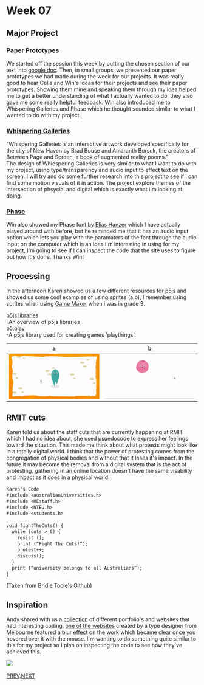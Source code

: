 # Week 07

## Major Project

### Paper Prototypes
We started off the session this week by putting the chosen section of our text into [google doc](https://docs.google.com/spreadsheets/d/1rqOlmfpCzXC9kA_vBeLOcTpdxCvWeo4zsiNa4uiDHTY/edit#gid=0). Then, in small groups, we presented our paper prototypes we had made during the week for our projects. It was really good to hear Celia and Win's ideas for their projects and see their paper prototypes. Showing them mine and speaking them through my idea helped me to get a better understanding of what I actually wanted to do, they also gave me some really helpful feedback. Win also introduced me to Whispering Galleries and Phase which he thought sounded similar to what I wanted to do with my project.

### [Whispering Galleries](https://www.whisperinggalleries.com/)   
"Whispering Galleries is an interactive artwork developed specifically for the city of New Haven by Brad Bouse and Amaranth Borsuk, the creators of Between Page and Screen, a book of augmented reality poems."\
The design of Whiespering Galleries is very similar to what I want to do with my project, using type/transparency and audio input to effect text on the screen. I will try and do some further research into this project to see if i can find some motion visuals of it in action. The project explore themes of the intersection of phsycial and digital which is exactly what i'm looking at doing.

### [Phase](https://www.eliashanzer.com/phase/)  
Win also showed my Phase font by [Elias Hanzer](https://www.eliashanzer.com/) which I have actually played around with before, but he reminded me that it has an audio input option which lets you play with the paramaters of the font through the audio input on the computer which is an idea i'm interesting in using for my project, I'm going to see if I can inspect the code that the site uses to figure out how it's done. Thanks Win!

## Processing
In the afternoon Karen showed us a few different resources for p5js and showed us some cool examples of using sprites (a,b), I remember using sprites when using [Game Maker](https://www.yoyogames.com/gamemaker) when i was in grade 3.

[p5js libraries](https://p5js.org/libraries/)\
-An overview of p5js libraries\
[p5.play](http://molleindustria.github.io/p5.play/)\
-A p5js library used for creating games 'playthings'.

   a  |  b 
:-------------------------:|:-------------------------:
![](sprite_1.gif)       |  ![](sprite_2.gif) 

## RMIT cuts
Karen told us about the staff cuts that are currently happening at RMIT which I had no idea about, she used psuedocode to express her feelings toward the situation. 
This made me think about what protests might look like in a totally digital world. I think that the power of protesting comes from the congregation of physical bodies and without that it loses it's impact. In the future it may become the removal from a digital system that is the act of protesting, gathering in an online location doesn't have the same visability and impact as it does in a physical world.


```
Karen's Code
#include <australianUniversities.h>
#include <HEstaff.h>
#include <NTEU.h>
#include <students.h> 

void fightTheCuts() {
  while (cuts > 0) {
    resist ();
    print (“Fight The Cuts!”);
    protest++; 
    discuss();
  }
  print (“university belongs to all Australians”);
} 
``` 
(Taken from [Bridie Toole's Github](https://github.com/bridieotoole/codewords/blob/master/week_07/readme.md))


## Inspiration
Andy shared with us a [collection](https://github.com/HamishPayne/codewords-3/tree/master/Case_studies) of different portfolio's and websites that had interesting coding, [one of the websites](http://matterofsorts.com/) created by a type designer from Melbourne featured a blur effect on the work which became clear once you hovered over it with the mouse. I'm wanting to do something quite similar to this for my project so I plan on inspecting the code to see how they've achieved this.

![](BlurGif.gif)

[PREV](https://github.com/HamishPayne/CODE-WORDS/edit/master/Classroom/Week-06).[NEXT](https://github.com/HamishPayne/CODE-WORDS/edit/master/Classroom/Week-08)
